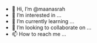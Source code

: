 - 👋 Hi, I’m @maanasrah
- 👀 I’m interested in ...
- 🌱 I’m currently learning ...
- 💞️ I’m looking to collaborate on ...
- 📫 How to reach me ...

<!---
maanasrah/maanasrah is a ✨ special ✨ repository because its `README.md` (this file) appears on your GitHub profile.
You can click the Preview link to take a look at your changes.
--->
